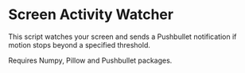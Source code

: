 # Screen Activity Watcher

This script watches your screen and sends a Pushbullet notification if motion stops beyond a specified threshold.

Requires Numpy, Pillow and Pushbullet packages.
